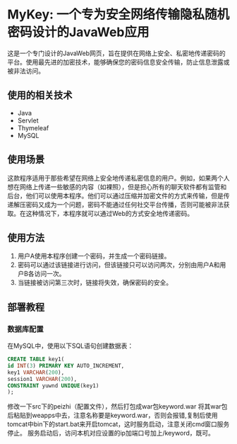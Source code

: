 # MyKey: 一个专为安全网络传输隐私随机密码设计的JavaWeb应用

这是一个专门设计的JavaWeb网页，旨在提供在网络上安全、私密地传递密码的平台。使用最先进的加密技术，能够确保您的密码信息安全传输，防止信息泄露或被非法访问。

## 使用的相关技术

- Java
- Servlet
- Thymeleaf
- MySQL

## 使用场景

这款程序适用于那些希望在网络上安全地传递私密信息的用户。例如，如果两个人想在网络上传递一些敏感的内容（如裸照），但是担心所有的聊天软件都有监管和后台，他们可以使用本程序。他们可以通过压缩并加密文件的方式来传输，但是传递解压密码又成为一个问题，密码不能通过任何社交平台传播，否则可能被非法获取。在这种情况下，本程序就可以通过Web的方式安全地传递密码。

## 使用方法

1. 用户A使用本程序创建一个密码，并生成一个密码链接。
2. 密码可以通过该链接进行访问，但该链接只可以访问两次，分别由用户A和用户B各访问一次。
3. 当链接被访问第三次时，链接将失效，确保密码的安全。

## 部署教程

### 数据库配置

在MySQL中，使用以下SQL语句创建数据表：

```sql
CREATE TABLE key1(
id INT(3) PRIMARY KEY AUTO_INCREMENT,
key1 VARCHAR(200),
session1 VARCHAR(200),
CONSTRAINT yuwnd UNIQUE(key1)
);
```
修改一下src下的peizhi（配置文件），然后打包成war包keyword.war
将其war包后粘贴到weapps中去，注意名称要是keyword.war，否则会报错,复制后使用tomcat中bin下的start.bat来开启tomcat，这时服务启动，注意关闭cmd窗口服务停止。
服务启动后，访问本机对应设置的ip加端口号加上/keyword，既可。
